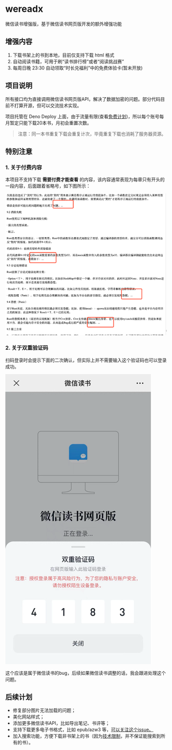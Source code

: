 # wereadx

微信读书增强版，基于微信读书网页版开发的额外增强功能

## 增强内容

1. 下载书架上的书到本地，目前仅支持下载 html 格式
2. 自动阅读书籍，可用于刷“读书排行榜”或者“阅读挑战赛”
3. 每周日晚 23:30 自动领取“时长兑福利”中的免费体验卡(暂未开放)

## 项目说明
所有接口均为直接调用微信读书网页版API，解决了数据加密的问题。部分代码目前不打算开源，但可以交流技术实现。

项目托管在 Deno Deploy 上面，由于流量有限(查看[免费计划](https://deno.com/deploy/pricing))，所以每个账号每月暂定只能下载20本书，月初会重置次数。

> 注意：同一本书重复下载会重复计次，毕竟重复下载也消耗了服务器资源。


## 特别注意

### 1. 关于付费内容
本项目不支持下载 **需要付费才能查看** 的内容，该内容通常表现为每章只有开头的一段内容，后面跟着省略号，如下图所示：

![需要付费才能查看的内容](incomplete.png)

### 2. 关于双重验证码

扫码登录时会提示下面的二次确认，但实际上并不需要输入这个验证码也可以登录成功。

![登录时二次确认](login.png)

这个应该是属于微信读书的bug，后续如果微信读书调整的话，我会跟进处理这个问题。


## 后续计划

- 修复部分图片无法加载的问题；
- 美化网站样式；
- 添加更多微信读书API，比如导出笔记、书评等；
- 支持下载更多电子书格式，比如 epub/azw3 等，[可以关注这个issue。](https://github.com/champkeh/weread-download/issues/2)
- 加入搜索功能，方便下载非书架上的书（因为[技术限制](https://github.com/champkeh/weread-download/issues/3)，并不保证能搜索到所有的书）。
